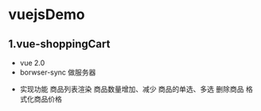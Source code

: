 # vuejsDemo

## 1.vue-shoppingCart
* vue 2.0
* borwser-sync 做服务器

- 实现功能
	商品列表渲染
	商品数量增加、减少
	商品的单选、多选
	删除商品
	格式化商品价格


